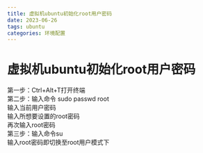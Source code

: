 ```yaml
---
title: 虚拟机ubuntu初始化root用户密码
date: 2023-06-26 
tags: ubuntu
categories: 环境配置
---
```


# 虚拟机ubuntu初始化root用户密码
第一步：Ctrl+Alt+T打开终端 <br>
第二步：输入命令 sudo passwd root <br>
输入当前用户密码 <br>
输入所想要设置的root密码 <br>
再次输入root密码 <br>
第三步：输入命令su <br>
输入root密码即切换至root用户模式下 <br>